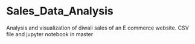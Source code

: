 # Sales_Data_Analysis
Analysis and visualization of diwali sales of an E commerce website.
CSV file and jupyter notebook in master
